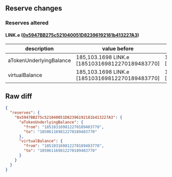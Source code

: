 ## Reserve changes

### Reserves altered

#### LINK.e ([0x5947BB275c521040051D82396192181b413227A3](https://snowtrace.io/address/0x5947BB275c521040051D82396192181b413227A3))

| description | value before | value after |
| --- | --- | --- |
| aTokenUnderlyingBalance | 185,103.1698 LINK.e [185103169812270189483770] | 185,061.1698 LINK.e [185061169812270189483770] |
| virtualBalance | 185,103.1698 LINK.e [185103169812270189483770] | 185,061.1698 LINK.e [185061169812270189483770] |


## Raw diff

```json
{
  "reserves": {
    "0x5947BB275c521040051D82396192181b413227A3": {
      "aTokenUnderlyingBalance": {
        "from": "185103169812270189483770",
        "to": "185061169812270189483770"
      },
      "virtualBalance": {
        "from": "185103169812270189483770",
        "to": "185061169812270189483770"
      }
    }
  }
}
```